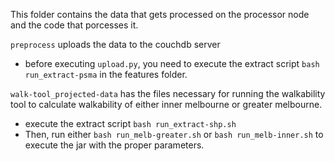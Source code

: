 This folder contains the data that gets processed on the processor node and the code that porcesses it.

`preprocess` uploads the data to the couchdb server
 - before executing `upload.py`, you need to execute the extract script `bash run_extract-psma` in the features folder.

`walk-tool_projected-data` has the files necessary for running the walkability tool to calculate walkability of either inner melbourne or greater melbourne.
 - execute the extract script `bash run_extract-shp.sh`
 - Then, run either `bash run_melb-greater.sh` or `bash run_melb-inner.sh` to execute the jar with the proper parameters.
